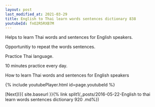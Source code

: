 ```yaml
---
layout: post
last_modified_at: 2021-03-29
title: English to Thai learn words sentences dictionary 838 
youtubeId: fnO2R5RXB7M
---
```

 
 
Helps to learn Thai words and sentences for English speakers.

Opportunitiy to repeat the words sentences. 

Practice Thai language. 
 
10 minutes practice every day. 
 
How to learn Thai words and sentences for English speakers 
 
{% include youtubePlayer.html id=page.youtubeId %}
 
 
[Next]({{ site.baseurl }}{% link  split1/_posts/2016-05-22-English to thai learn words sentences dictionary 920 .md%})
 
